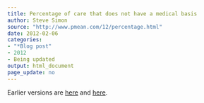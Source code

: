 ```yaml
---
title: Percentage of care that does not have a medical basis
author: Steve Simon
source: "http://www.pmean.com/12/percentage.html"
date: 2012-02-06
categories:
- "*Blog post"
- 2012
- Being updated
output: html_document
page_update: no
---
```


Earlier versions are [here][sim1] and [here][sim2].

[sim1]: http://www.pmean.com/12/percentage.html
[sim2]: http://new.pmean.com/care-with-medical-basis/

